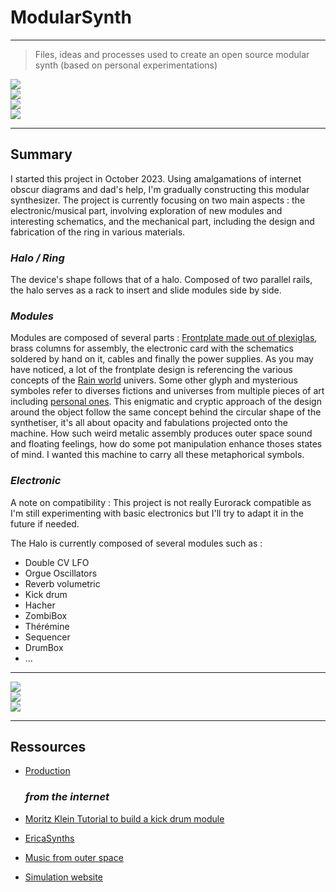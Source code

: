 # ModularSynth
<!-- Official PDF [Documentation](DOCUMENTATION/Modular_Doc_v001.pdf) ! -->
---
> Files, ideas and processes used to create an open source modular synth (based on personal experimentations)
<img src="photos/Halo_demo_00.jpeg">
<br>
<img src="photos/module_04_assembly_part1.jpeg">
<br>
<img src="photos/jam_NDSL_1.jpg">
<br>
<img src="photos/module_01_04.jpeg">

---
  ## Summary
I started this project in October 2023. Using amalgamations of internet obscur diagrams and dad's help, I'm gradually constructing this modular synthesizer. The project is currently focusing on two main aspects : the electronic/musical part, involving exploration of new modules and interesting schematics, and the mechanical part, including the design and fabrication of the ring in various materials.

  ### *Halo / Ring*
The device's shape follows that of a halo. Composed of two parallel rails, the halo serves as a rack to insert and slide modules side by side.

  ### *Modules*
Modules are composed of several parts : [Frontplate made out of plexiglas](production/frontplate_design/), brass columns for assembly, the electronic card with the schematics soldered by hand on it, cables and finally the power supplies.
As you may have noticed, a lot of the frontplate design is referencing the various concepts of the [Rain world](https://store.steampowered.com/app/312520/Rain_World/) univers.
Some other glyph and mysterious symboles refer to diverses fictions and universes from multiple pieces of art including [personal ones](https://theodelamare.xyz/pages/3dUCHRO.html).
This enigmatic and cryptic approach of the design around the object follow the same concept behind the circular shape of the synthetiser, it's all about opacity and fabulations projected onto the machine. How such weird metalic assembly produces outer space sound and floating feelings, how do some pot manipulation enhance thoses states of mind. I wanted this machine to carry all these metaphorical symbols.

  ### *Electronic*
A note on compatibility : This project is not really Eurorack compatible as I'm still experimenting with basic electronics but I'll try to adapt it in the future if needed.

The Halo is currently composed of several modules such as :
- Double CV LFO
-	Orgue Oscillators
- Reverb volumetric
- Kick drum
- Hacher
- ZombiBox
- Thérémine
- Sequencer
- DrumBox
- ...

---

<img src="photos/module_00_03_04_laser_cutting.jpeg">
<br>
<img src="photos/crab_army.jpeg">
<br>
<img src="photos/Halo_demo_02.jpeg">
<br>

---
  ## Ressources
+ [Production](production/)

    ### *from the internet*
+ [Moritz Klein Tutorial to build a kick drum module](https://www.youtube.com/watch?v=yz37Yz315eU)
+ [EricaSynths](https://www.ericasynths.lv/)
+ [Music from outer space](http://musicfromouterspace.com/analogsynth_new/NOISETOASTER/NOISETOASTER.php)
+ [Simulation website](https://www.falstad.com/circuit/)
